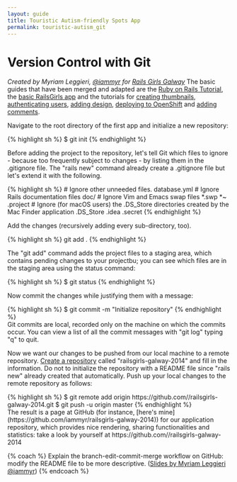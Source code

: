 ```yaml
---
layout: guide
title: Touristic Autism-friendly Spots App
permalink: touristic-autism_git
---
```


# Version Control with Git

*Created by Myriam Leggieri, [@iammyr](https://twitter.com/iammyr)*
*for [Rails Girls Galway](https://github.com/RailsGirlsGalway)*
The basic guides that have been merged and adapted are the [Ruby on Rails Tutorial](https://www.railstutorial.org/book), the [basic RailsGirls app](/app) and the tutorials for [creating thumbnails](/thumbnails), [authenticating users](/devise), [adding design](/design), [deploying to OpenShift](/openshift) and [adding comments](/commenting).


Navigate to the root directory of the first app and initialize a new repository:

<div class="os-specific">
  <div class="mac nix">
    {% highlight sh %}
      $ git init
    {% endhighlight %}
  </div>
</div>

Before adding the project to the repository, let's tell Git which files to ignore - because too frequently subject to changes - by listing them in the .gitignore file. The "rails new" command already create a .gitignore file but let's extend it with the following.

<div class="os-specific">
  <div class="mac nix">
    {% highlight sh %}
# Ignore other unneeded files.
database.yml
# Ignore Rails documentation files
doc/
# Ignore Vim and Emacs swap files
*.swp
*~
.project
# Ignore (for macOS users) the .DS_Store directories created by the Mac Finder application
.DS_Store
.idea
.secret
  {% endhighlight %}
  </div>
</div>

Add the changes (recursively adding every sub-directory, too).
<div class="os-specific">
  <div class="mac nix">
    {% highlight sh %}
git add . 
  {% endhighlight %}
  </div>
</div>

The "git add" command adds the project files to a staging area, which contains pending changes to your projectbu; you can see which files are in the staging area using the status command:

<div class="os-specific">
  <div class="mac nix">
    {% highlight sh %}
$ git status
  {% endhighlight %}
  </div>
</div>

Now commit the changes while justifying them with a message:
<div class="os-specific">
  <div class="mac nix">
    {% highlight sh %}
$ git commit -m "Initialize repository"
  {% endhighlight %}
  </div>
Git commits are local, recorded only on the machine on which the commits occur. You can view a list of all the commit messages with "git log" typing "q" to quit.
</div>

Now we want our changes to be pushed from our local machine to a remote repository.
[Create a repository](https://github.com/new) called "railsgirls-galway-2014" and fill in the information. Do not to initialize the repository with a README file since "rails new" already created that automatically. 
Push up your local changes to the remote repository as follows:

<div class="os-specific">
  <div class="mac nix">
    {% highlight sh %}
$ git remote add origin https://github.com/<username>/railsgirls-galway-2014.git
$ git push -u origin master
  {% endhighlight %}
  </div>
The result is a page at GitHub (for instance, [here's mine](https://github.com/iammyr/railsgirls-galway-2014)) for our application repository, which provides nice rendering, sharing functionalities and statistics: take a look by yourself at https://github.com/<your username>/railsgirls-galway-2014
</div>

{% coach %}
Explain the branch-edit-commit-merge workflow on GitHub: modify the README file to be more descriptive.
([Slides by Myriam Leggieri @iammyr]())
{% endcoach %}
